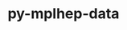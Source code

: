 ---
title: "py-mplhep-data"
layout: cache
categories: [package, develop]
meta: {"compilers": ["none"], "num_specs": 12, "num_specs_by_stack": {"hep": 12, "root": 12}, "oss": ["ubuntu22.04"], "platforms": ["linux"], "stacks": ["hep", "root"], "targets": ["x86_64_v3"], "versions": ["0.0.4"]}
spec_details: [{"compiler": "none", "hash": "drqzy4zrwgx2dnws7zhoejefnjinid7n", "os": "ubuntu22.04", "platform": "linux", "size": "-", "stacks": ["hep", "root"], "target": "x86_64_v3", "variants": ["build_system=python_pip"], "versions": ["0.0.4"]}, {"compiler": "none", "hash": "gir2v26r2vgwu5tbbh6cvmutifuo2cze", "os": "ubuntu22.04", "platform": "linux", "size": "-", "stacks": ["hep", "root"], "target": "x86_64_v3", "variants": ["build_system=python_pip"], "versions": ["0.0.4"]}, {"compiler": "none", "hash": "i5oi2jhgjacjexvjhlpnk5qnmpzeo3pp", "os": "ubuntu22.04", "platform": "linux", "size": "-", "stacks": ["hep", "root"], "target": "x86_64_v3", "variants": ["build_system=python_pip"], "versions": ["0.0.4"]}, {"compiler": "none", "hash": "nmx7g63bufmzldlxe4uas2gzy5iprml5", "os": "ubuntu22.04", "platform": "linux", "size": "-", "stacks": ["hep", "root"], "target": "x86_64_v3", "variants": ["build_system=python_pip"], "versions": ["0.0.4"]}, {"compiler": "none", "hash": "pw6prfkuljxwamn4qpk7phdrso6mwo6u", "os": "ubuntu22.04", "platform": "linux", "size": "-", "stacks": ["hep", "root"], "target": "x86_64_v3", "variants": ["build_system=python_pip"], "versions": ["0.0.4"]}, {"compiler": "none", "hash": "skqibaofum5vg6gb7f7s2gsmjiy4wuy6", "os": "ubuntu22.04", "platform": "linux", "size": "-", "stacks": ["hep", "root"], "target": "x86_64_v3", "variants": ["build_system=python_pip"], "versions": ["0.0.4"]}, {"compiler": "none", "hash": "tlulhv4pqxocxgwojkazzlffgu3cc5ay", "os": "ubuntu22.04", "platform": "linux", "size": "-", "stacks": ["hep", "root"], "target": "x86_64_v3", "variants": ["build_system=python_pip"], "versions": ["0.0.4"]}, {"compiler": "none", "hash": "tzbytza77qquqwp2phlitdlevvuiwd4v", "os": "ubuntu22.04", "platform": "linux", "size": "-", "stacks": ["hep", "root"], "target": "x86_64_v3", "variants": ["build_system=python_pip"], "versions": ["0.0.4"]}, {"compiler": "none", "hash": "uadhmdadig74vpwpikkm5et6nxvu7ede", "os": "ubuntu22.04", "platform": "linux", "size": "-", "stacks": ["hep", "root"], "target": "x86_64_v3", "variants": ["build_system=python_pip"], "versions": ["0.0.4"]}, {"compiler": "none", "hash": "ucihh5bc2pmkb77opotxxrf4wcqwayz3", "os": "ubuntu22.04", "platform": "linux", "size": "-", "stacks": ["hep", "root"], "target": "x86_64_v3", "variants": ["build_system=python_pip"], "versions": ["0.0.4"]}, {"compiler": "none", "hash": "w5hqyqvuiuoal5iseuoi6iqkpgvnuvov", "os": "ubuntu22.04", "platform": "linux", "size": "-", "stacks": ["hep", "root"], "target": "x86_64_v3", "variants": ["build_system=python_pip"], "versions": ["0.0.4"]}, {"compiler": "none", "hash": "yvwjk7fatltb2meiorpkubo7qlkndlzy", "os": "ubuntu22.04", "platform": "linux", "size": "-", "stacks": ["hep", "root"], "target": "x86_64_v3", "variants": ["build_system=python_pip"], "versions": ["0.0.4"]}]
---